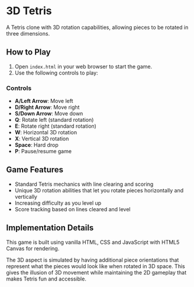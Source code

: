 # 3D Tetris

A Tetris clone with 3D rotation capabilities, allowing pieces to be rotated in three dimensions.

## How to Play

1. Open `index.html` in your web browser to start the game.
2. Use the following controls to play:

### Controls
- **A/Left Arrow**: Move left
- **D/Right Arrow**: Move right  
- **S/Down Arrow**: Move down
- **Q**: Rotate left (standard rotation)
- **E**: Rotate right (standard rotation)
- **W**: Horizontal 3D rotation
- **X**: Vertical 3D rotation
- **Space**: Hard drop
- **P**: Pause/resume game

## Game Features

- Standard Tetris mechanics with line clearing and scoring
- Unique 3D rotation abilities that let you rotate pieces horizontally and vertically
- Increasing difficulty as you level up
- Score tracking based on lines cleared and level

## Implementation Details

This game is built using vanilla HTML, CSS and JavaScript with HTML5 Canvas for rendering.

The 3D aspect is simulated by having additional piece orientations that represent what the pieces would look like when rotated in 3D space. This gives the illusion of 3D movement while maintaining the 2D gameplay that makes Tetris fun and accessible. 
